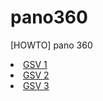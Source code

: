 # pano360
[HOWTO] pano 360
<li/>   <a href="https://darylcs37.github.io/pano360/gsv_01 (1.50629, 103.84409).htm"> GSV 1 </a> 
<li/>   <a href="https://darylcs37.github.io/pano360/gsv_02 (1.47224, 103.92093).htm"> GSV 2 </a> 
<li/>   <a href="https://darylcs37.github.io/pano360/gsv_01 (1.50629, 103.84409).htm"> GSV 3 </a> 
